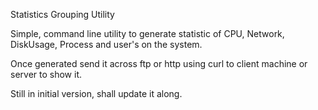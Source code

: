Statistics Grouping Utility

Simple, command line utility to generate statistic of CPU, Network, DiskUsage, Process and user's on the system.

Once generated send it across ftp or http using curl to client machine or server to show it. 

Still in initial version, shall update it along.
